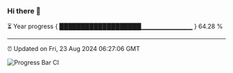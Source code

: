 ### Hi there 👋

⏳ Year progress { ███████████████████▁▁▁▁▁▁▁▁▁▁▁ } 64.28 %

---

⏰ Updated on Fri, 23 Aug 2024 06:27:06 GMT

![Progress Bar CI](https://github.com/ZhaoGui/ZhaoGui/workflows/Progress%20Bar%20CI/badge.svg)
